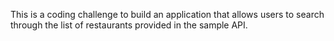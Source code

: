 This is a coding challenge to build an application that allows users to search through the list of restaurants provided in the sample API.